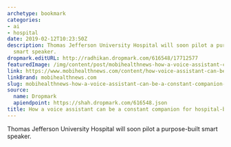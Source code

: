 ```yaml
---
archetype: bookmark
categories:
- ai
- hospital
date: 2019-02-12T10:23:50Z
description: Thomas Jefferson University Hospital will soon pilot a purpose-built
  smart speaker.
dropmark.editURL: http://radhikan.dropmark.com/616548/17712577
featuredImage: /img/content/post/mobihealthnews-how-a-voice-assistant-can-be-a-constant-companion-for-hospital-bound-patients.jpg
link: https://www.mobihealthnews.com/content/how-voice-assistant-can-be-constant-companion-hospital-bound-patients
linkBrand: mobihealthnews.com
slug: mobihealthnews-how-a-voice-assistant-can-be-a-constant-companion-for-hospital-bound-patients
source:
  name: Dropmark
  apiendpoint: https://shah.dropmark.com/616548.json
title: How a voice assistant can be a constant companion for hospital-bound patients
---
```

Thomas Jefferson University Hospital will soon pilot a purpose-built smart speaker.